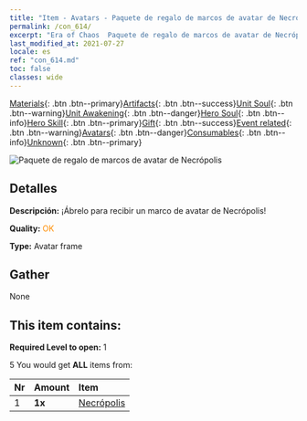 ```yaml
---
title: "Item - Avatars - Paquete de regalo de marcos de avatar de Necrópolis"
permalink: /con_614/
excerpt: "Era of Chaos  Paquete de regalo de marcos de avatar de Necrópolis"
last_modified_at: 2021-07-27
locale: es
ref: "con_614.md"
toc: false
classes: wide
---
```

 [Materials](/ItemsES/){: .btn .btn--primary}[Artifacts](/ItemsES/Artifacts/){: .btn .btn--success}[Unit Soul](/ItemsES/UnitSoul/){: .btn .btn--warning}[Unit Awakening](/ItemsES/UnitAwakening/){: .btn .btn--danger}[Hero Soul](/ItemsES/HeroSoul/){: .btn .btn--info}[Hero Skill](/ItemsES/HeroSkill/){: .btn .btn--primary}[Gift](/ItemsES/Gift/){: .btn .btn--success}[Event related](/ItemsES/Events/){: .btn .btn--warning}[Avatars](/ItemsES/Avatars/){: .btn .btn--danger}[Consumables](/ItemsES/Consumables/){: .btn .btn--info}[Unknown](/ItemsES/Unknown/){: .btn .btn--primary}

 ![Paquete de regalo de marcos de avatar de Necrópolis](/images/t/i_907003.png)

## Detalles
 **Descripción:** ¡Ábrelo para recibir un marco de avatar de Necrópolis!

 **Quality:** <span style="color: #FF8C00">OK</span>

 **Type:** Avatar frame

## Gather

  None

## This item contains:

 **Required Level to open:** 1

 5 You would get **ALL** items  from:

  | Nr | Amount |     Item    |
  |:---|:-------|:------------|
  | 1 |  **1x** | [Necrópolis](/es/Avatars/Necropolis/) |  | 
